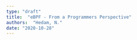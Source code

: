 ```yaml
---
type: "draft"
title:  "eBPF - From a Programmers Perspective"
authors:  "Hedam, N."
date: "2020-10-28"
---
```

